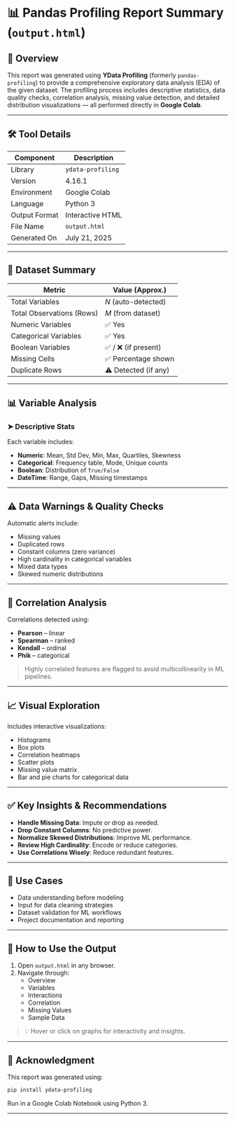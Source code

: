 
# 📊 Pandas Profiling Report Summary (`output.html`)

## 📁 Overview
This report was generated using **YData Profiling** (formerly `pandas-profiling`) to provide a comprehensive exploratory data analysis (EDA) of the given dataset. The profiling process includes descriptive statistics, data quality checks, correlation analysis, missing value detection, and detailed distribution visualizations — all performed directly in **Google Colab**.

---

## 🛠️ Tool Details

| Component       | Description             |
|----------------|-------------------------|
| Library         | `ydata-profiling`       |
| Version         | 4.16.1                  |
| Environment     | Google Colab            |
| Language        | Python 3                |
| Output Format   | Interactive HTML        |
| File Name       | `output.html`           |
| Generated On    | July 21, 2025           |

---

## 📌 Dataset Summary

| Metric                     | Value (Approx.)         |
|---------------------------|-------------------------|
| Total Variables            | _N_ (auto-detected)     |
| Total Observations (Rows)  | _M_ (from dataset)      |
| Numeric Variables          | ✅ Yes                  |
| Categorical Variables      | ✅ Yes                  |
| Boolean Variables          | ✅ / ❌ (if present)     |
| Missing Cells              | ✅ Percentage shown      |
| Duplicate Rows             | ⚠️ Detected (if any)    |

---

## 📊 Variable Analysis

### ➤ Descriptive Stats
Each variable includes:
- **Numeric**: Mean, Std Dev, Min, Max, Quartiles, Skewness
- **Categorical**: Frequency table, Mode, Unique counts
- **Boolean**: Distribution of `True/False`
- **DateTime**: Range, Gaps, Missing timestamps

---

## ⚠️ Data Warnings & Quality Checks

Automatic alerts include:
- Missing values
- Duplicated rows
- Constant columns (zero variance)
- High cardinality in categorical variables
- Mixed data types
- Skewed numeric distributions

---

## 🔗 Correlation Analysis

Correlations detected using:
- **Pearson** – linear
- **Spearman** – ranked
- **Kendall** – ordinal
- **Phik** – categorical

> Highly correlated features are flagged to avoid multicollinearity in ML pipelines.

---

## 📈 Visual Exploration

Includes interactive visualizations:
- Histograms
- Box plots
- Correlation heatmaps
- Scatter plots
- Missing value matrix
- Bar and pie charts for categorical data

---

## ✅ Key Insights & Recommendations

- **Handle Missing Data**: Impute or drop as needed.
- **Drop Constant Columns**: No predictive power.
- **Normalize Skewed Distributions**: Improve ML performance.
- **Review High Cardinality**: Encode or reduce categories.
- **Use Correlations Wisely**: Reduce redundant features.

---

## 🧠 Use Cases

- Data understanding before modeling
- Input for data cleaning strategies
- Dataset validation for ML workflows
- Project documentation and reporting

---

## 📂 How to Use the Output

1. Open `output.html` in any browser.
2. Navigate through:
   - Overview
   - Variables
   - Interactions
   - Correlation
   - Missing Values
   - Sample Data

> 💡 Hover or click on graphs for interactivity and insights.

---

## 📎 Acknowledgment

This report was generated using:

```bash
pip install ydata-profiling
```

Run in a Google Colab Notebook using Python 3.

---
